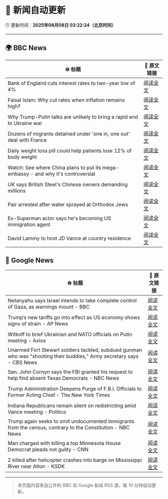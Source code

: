 # 🧠 新闻自动更新

🕒 更新时间：**2025年08月08日 03:22:24（北京时间）**

---

## 🌍 BBC News

| 🌐 标题 | 🔗 原文链接 |
|--------|-------------|
| Bank of England cuts interest rates to two-year low of 4% | [阅读全文](https://www.bbc.com/news/articles/c5yprwyxjlxo?at_medium=RSS&at_campaign=rss) |
| Faisal Islam: Why cut rates when inflation remains high? | [阅读全文](https://www.bbc.com/news/articles/cq6899yleg8o?at_medium=RSS&at_campaign=rss) |
| Why Trump-Putin talks are unlikely to bring a rapid end to Ukraine war | [阅读全文](https://www.bbc.com/news/articles/c14gkkzvpx8o?at_medium=RSS&at_campaign=rss) |
| Dozens of migrants detained under 'one in, one out' deal with France | [阅读全文](https://www.bbc.com/news/articles/ce35v0zyzvlo?at_medium=RSS&at_campaign=rss) |
| Daily weight loss pill could help patients lose 12% of body weight | [阅读全文](https://www.bbc.com/news/articles/czerly4wwwyo?at_medium=RSS&at_campaign=rss) |
| Watch: See where China plans to put its mega-embassy - and why it's controversial | [阅读全文](https://www.bbc.com/news/videos/cgjy814d367o?at_medium=RSS&at_campaign=rss) |
| UK says British Steel's Chinese owners demanding millions | [阅读全文](https://www.bbc.com/news/articles/crlzjx26p8yo?at_medium=RSS&at_campaign=rss) |
| Pair arrested after water sprayed at Orthodox Jews | [阅读全文](https://www.bbc.com/news/articles/c4gj6e23l0po?at_medium=RSS&at_campaign=rss) |
| Ex-Superman actor says he's becoming US immigration agent | [阅读全文](https://www.bbc.com/news/articles/c5yp8l3z0g5o?at_medium=RSS&at_campaign=rss) |
| David Lammy to host JD Vance at country residence | [阅读全文](https://www.bbc.com/news/articles/cgjylqlvq5xo?at_medium=RSS&at_campaign=rss) |

## 📰 Google News

| 🌐 标题 | 🔗 原文链接 |
|--------|-------------|
| Netanyahu says Israel intends to take complete control of Gaza, as warnings mount - BBC | [阅读全文](https://news.google.com/rss/articles/CBMiWkFVX3lxTE1OM2dZcU42YWFkZXh3ZC1sLXl5MVU2SFJRbi03TTJTSU9lY0VodXNNMUNqQmpvaFhNLVFxcEp0ZEdDdmxTUzJWanlnSXAzcmJyNUFMSVhRTHBzUdIBX0FVX3lxTE5sbG1wNUFWY1h3MEhjcDdodWFVLWNoUzZFekliZ0hUSVNMTG1PdklLbHRUWVV4OTVVNXY5UW9kLWJ1OWlzS3BVbFNBQS0zUlRzN2ZXUkZKZ2NmbVVjUHNn?oc=5) |
| Trump’s new tariffs go into effect as US economy shows signs of strain - AP News | [阅读全文](https://news.google.com/rss/articles/CBMiqwFBVV95cUxPVk5ZZUpxdnVWemFIQTFIQVZPekFoOENhZkFPOUZHTndKa1RNdzZhNkJTNTcwVzc4SzlPTzJlaDM3YmdXQ3N1aVFBYW4xMXIxSV90b1p3alBqb1o5MU5odjR6UWVJWjdrQlNZQ01CUlZkeVhTcDRCb0pnZ1M4aFNRWjVJdjFHb1o5S0RfdTBTVUExbTJTdjctS0Z6TWd5UGp2bjR0anF0YXhJemM?oc=5) |
| Witkoff to brief Ukrainian and NATO officials on Putin meeting - Axios | [阅读全文](https://news.google.com/rss/articles/CBMifkFVX3lxTFBiUjFjaVZ5OVRtYldSNlRZVnllRmF1cEdTRVAtakpXVWg3Rll4Z2pYVlRqc3dQM09XczAzQmNjcVZuaFFPT2pfWFJ2SGxmclBTeFNFNnlobEVfNko3djNCRWRQTldZeHhIOE1UZGZnelM3V3AyUVBFeTNZRGtDZw?oc=5) |
| Unarmed Fort Stewart soldiers tackled, subdued gunman who was "shooting their buddies," Army secretary says - CBS News | [阅读全文](https://news.google.com/rss/articles/CBMiiwFBVV95cUxQSndoaWc3X29JUW84OFVXR1RGZ0diY3ZhQnlGLS1EUmdqTnpLVHVpZFc1aEluamFHZmwwSHE5RTdJVk9qNFBqQWhQR2dsZzk4MnFzbldCa1g0VXR4bDF5ejg5ZHdBMWRnTVVMc1VBbzFUS3VLdHQyUnZXQWJXSFVkT1hIYlVIbXIwZm5V0gGQAUFVX3lxTE9JTHRKTlJjLUxLMzZvUjRacVFkVWtqVW5KdjI2MUhYZ1lYNlBfMmhfbDBqdUhtdjh0dmV3Qk80dW9vU2lpSkU4bGl5QV9uelRrZ0JSUE44VHBXM05SMmU3S25kWlVfR2tKX3FVZDZWTnV4Sl9VRVJzS21RU1dEbG4tTy1jb2FORnE5OHc1TnhGTg?oc=5) |
| Sen. John Cornyn says the FBI granted his request to help find absent Texas Democrats - NBC News | [阅读全文](https://news.google.com/rss/articles/CBMiuwFBVV95cUxQQlAxRldoamNhZkswWXpsVnoyMGdVekIwbGdYbVUzRTVuaTVNYWZpd096eF9TamM5aHAxWGoyUS00OUVIY3RWN0FCZ0szOWdITWRzc2RlLU1rUWtOZ1VJaWxLckhHOHlaUG5iX2RwWXpaN25NbXlNTllIWDdaLTBGaE40b2s0VGhfWTR6RDZta3hubmRVa0JwVUxiOXpGSzJlYzNSUGJlZlR0WGhQUUtrNm41NzMtTWQ0UG5z0gFWQVVfeXFMTkQ4X3VYeE42LVItREZfMzF0b2dUaURnQXdNMEhleUU1MEpZdFV4TTNuRHc2OGxRODZiakhqSHhCbnlVQ3M3VnF5ZlJqcUQxNUZTZENpNFE?oc=5) |
| Trump Administration Deepens Purge of F.B.I. Officials to Former Acting Chief - The New York Times | [阅读全文](https://news.google.com/rss/articles/CBMibkFVX3lxTFBQUzhwbVlBRW1vU29FZEhJN2hCUkpacGJvWHRNM1IySl9VT0xZR3JmNE5vbm1KUkx0ZWxUVXdLR3ljd3A3S1RqSlh3YXhWWUxwWDVsb040Sm8ydVkxQUd6UURFZHVzWDNEODN2LW13?oc=5) |
| Indiana Republicans remain silent on redistricting amid Vance meeting - Politico | [阅读全文](https://news.google.com/rss/articles/CBMicEFVX3lxTE9ieVlUVHdqcVhnVVNLYnhQV09Vdlc2OUN5YjhWbjRmb1FlR1J6SGMyenlEUUpVdmhwSEFYeXBrTVhXUHUyQzk1LTNHYUMtSkpmWVhIZjhjdVhfVlRiY0w3S09aVDRIOEJfTkRUM2dTR0M?oc=5) |
| Trump again seeks to omit undocumented immigrants from the census, contrary to the Constitution - NBC News | [阅读全文](https://news.google.com/rss/articles/CBMizwFBVV95cUxOZHRjcE1FTkpFRFNfV29keHJySHZBOXNfbElFNUdHeXpLSVg0dXBtb1BFWWlxaTZQT1BDcEhNd21HNmJOWkhhc1NpT3Fqa1hZNWpLLTFUcnU5LTlUWC1tSnFiOXZlMmprTS0wcC1wQzNKdlFUUGcyaDlRRlBPSXRMVDBlaWNhakU4NHBGa0ZscDh4dFBpa1pCOVQ5YWhQa1BKSlMycXhMQldpVUVwQ3Z1Xzd0RU5ZR1ZiY3lnRHdqeEVXMlFYejRjb2lzTHhHblHSAVZBVV95cUxPY1VKZmNrWkFuWWktb2dMVUxDMk9Cbnlja3F0ZzcxNlJVZlI5OWZ4bDZpRUIxSDluSHZwbXp5djc1U0ZqZG9TTjhmMWx5cXdHX2Y4TmlmQQ?oc=5) |
| Man charged with killing a top Minnesota House Democrat pleads not guilty - CNN | [阅读全文](https://news.google.com/rss/articles/CBMifEFVX3lxTE45NGNRbVRLbXhHaGxfZ2lrdDA2YkNxdDZqQUpmRUppcXR6eDZ4STFDa3NaeUhuVkt3dUlqVnJzSXFBbThEUUZjelRTTUJ2WVJjaFFaTVFqZm1DdVpCc0g0ZFB0NFN2OEdmWjVRSVF4azFjcEI3VW9aNE9zSFjSAYIBQVVfeXFMT18yMVpLMHppcDhZaGNDYll2b3ltR2FscGRRdVotNGg0bGV4RHZDVlZkOFVqbU9JcFJtblpfQTZhOFRsNHhqSWw4WDM1QnJzb3lEUDQ0MmZ2bmVkVmc1WW9YN1l2STZrY0pNb3YzdkhyUHBNdmZQQy1lWHp3YlpLcHhPZw?oc=5) |
| 2 killed after helicopter crashes into barge on Mississippi River near Alton - KSDK | [阅读全文](https://news.google.com/rss/articles/CBMi5gFBVV95cUxNNV9LeE1ILWhRNXdCNHZ3WlVHWUt2TWphMERzUUVOV0txT0pCeFZtWnlrSnJMa1lJTXZlc1A4aU9TRkJWaS1Lc3MwaGVkRm1IMVF1T1JfRkxITGozLTB1c0dlRXh0SV9uQXhhcDdWN256OV9aTFB5QmR0S0h0b1hHa2JlWllZS3BTYVlaY215ZGo1X05rcS02UnN2a2JoVUJfTWtPSGlRTFZ4eXZuRnRURWlZMXhTMFQ0ZG1DbUVQenFodF95VjJJRFQ1SjI0NmNNSFFHMmdyVUpuME9fOEZUbnpBX2dSZw?oc=5) |

---
> 本页面内容来自公开的 BBC 和 Google 新闻 RSS 源，每 10 分钟自动更新。